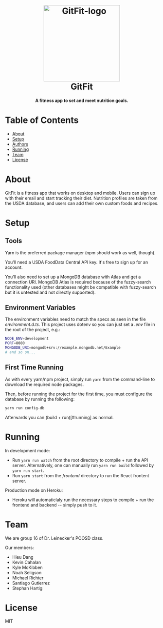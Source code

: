 
<h1 align="center">
    <img src="https://cdn.discordapp.com/attachments/944980484591591474/948288670266437662/thirdLogo.png" alt="GitFit-logo" width="250px"/>
    <br/>
    GitFit
</h1>

<h4 align="center">
    A fitness app to set and meet nutrition goals.
</h4>


# Table of Contents

- [About](#about)
- [Setup](#setup)
- [Authors](#authors)
- [Running](#running)
- [Team](#team)
- [License](#license)


# About

GitFit is a fitness app that works on desktop and mobile. Users can sign up with their email and start tracking their diet. Nutrition profiles are taken from the USDA database, and users can add their own custom foods and recipes.


# Setup


## Tools

Yarn is the preferred package manager (npm should work as well, though).

You'll need a USDA FoodData Central API key. It's free to sign up for an account.

You'll also need to set up a MongoDB database with Atlas and get a connection URI. MongoDB Atlas is required because of the fuzzy-search functionality used (other databases might be compatible with fuzzy-search but it is untested and not directly supported).


## Environment Variables

The environment variables need to match the specs as seen in the file *environment.d.ts*. This project uses dotenv so you can just set a *.env* file in the root of the project, e.g.:

```sh
NODE_ENV=development
PORT=8080
MONGODB_URI=mongodb+srv://example.mongodb.net/Example
# and so on...
```


## First Time Running

As with every yarn/npm project, simply run `yarn` from the command-line to download the required node packages.

Then, before running the project for the first time, you must configure the database by running the following:

```sh
yarn run config-db
```

Afterwards you can (build + run)[#running] as normal.


# Running

In development mode:
- Run `yarn run watch` from the root directory to compile + run the API server. Alternatively, one can manually run `yarn run build` followed by `yarn run start`.
- Run `yarn start` from the *frontend* directory to run the React frontent server.

Production mode on Heroku:
- Heroku will automaticlaly run the necessary steps to compile + run the frontend and backend -- simply push to it.


# Team

We are group 16 of Dr. Leinecker's POOSD class.

Our members:
- Hieu Dang
- Kevin Cahalan
- Kyle McKibben
- Noah Seligson
- Michael Richter
- Santiago Gutierrez
- Stephan Hartig


# License
MIT


